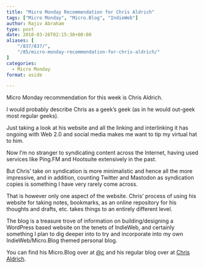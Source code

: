 ```yaml
---
title: "Micro Monday Recommendation for Chris Aldrich"
tags: ["Micro Monday", "Micro.Blog", "IndieWeb"]
author: Rajiv Abraham
type: post
date: 2018-03-26T02:15:38+00:00
aliases: [
    "/837/837/",
    "/85/micro-monday-recommendation-for-chris-aldrich/"
]
categories:
  - Micro Monday
format: aside

---
```

<p style="text-align: left;">
  Micro Monday recommendation for this week is Chris Aldrich.
</p>

<p style="text-align: left;">
  I would probably describe Chris as a geek&#8217;s geek (as in he would out-geek most regular geeks).
</p>

<p style="text-align: left;">
  Just taking a look at his website and all the linking and interlinking it has ongoing with Web 2.0 and social media makes me want to tip my virtual hat to him.
</p>

<p style="text-align: left;">
  Now I&#8217;m no stranger to syndicating content across the Internet, having used services like Ping.FM and Hootsuite extensively in the past.
</p>

<p style="text-align: left;">
  But Chris&#8217; take on syndication is more minimalistic and hence all the more impressive, and in addition, counting Twitter and Mastodon as syndication copies is something I have very rarely come across.
</p>

<p style="text-align: left;">
  That is however only one aspect of the website. Chris&#8217; process of using his website for taking notes, bookmarks, as an online repository for his thoughts and drafts, etc. takes things to an entirely different level.
</p>

<p style="text-align: left;">
  The blog is a treasure trove of information on building/designing a WordPress based website on the tenets of IndieWeb, and certainly something I plan to dig deeper into to try and incorporate into my own IndieWeb/Micro.Blog themed personal blog.
</p>

<p style="text-align: left;">
  You can find his Micro.Blog over at <a href="https://micro.blog/c" target="_blank" rel="noopener">@c</a> and his regular blog over at <a href="http://boffosocko.com/" target="_blank" rel="noopener">Chris Aldrich</a>.
</p>
